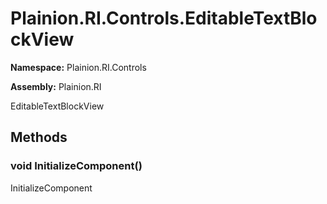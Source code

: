 
# Plainion.RI.Controls.EditableTextBlockView

**Namespace:** Plainion.RI.Controls

**Assembly:** Plainion.RI

EditableTextBlockView


## Methods

### void InitializeComponent()

InitializeComponent
